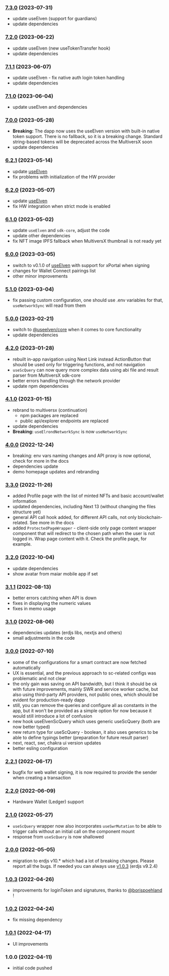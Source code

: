 ### [7.3.0](https://github.com/ElvenTools/elven-tools-dapp/releases/tag/v7.3.0) (2023-07-31)
- update useElven (support for guardians)
- update dependencies

### [7.2.0](https://github.com/ElvenTools/elven-tools-dapp/releases/tag/v7.2.0) (2023-06-22)
- update useElven (new useTokenTransfer hook)
- update dependencies

### [7.1.1](https://github.com/ElvenTools/elven-tools-dapp/releases/tag/v7.1.1) (2023-06-07)
- update useElven - fix native auth login token handling
- update dependencies

### [7.1.0](https://github.com/ElvenTools/elven-tools-dapp/releases/tag/v7.1.0) (2023-06-04)
- update useElven and dependencies

### [7.0.0](https://github.com/ElvenTools/elven-tools-dapp/releases/tag/v7.0.0) (2023-05-28)
- **Breaking:** The dapp now uses the useElven version with built-in native token support. There is no fallback, so it is a breaking change. Standard string-based tokens will be deprecated across the MultiversX soon
- update dependencies

### [6.2.1](https://github.com/ElvenTools/elven-tools-dapp/releases/tag/v6.2.1) (2023-05-14)
- update [useElven](https://www.useelven.com/)
- fix problems with initialization of the HW provider

### [6.2.0](https://github.com/ElvenTools/elven-tools-dapp/releases/tag/v6.2.0) (2023-05-07)
- update [useElven](https://www.useelven.com/)
- fix HW integration when strict mode is enabled

### [6.1.0](https://github.com/ElvenTools/elven-tools-dapp/releases/tag/v6.1.0) (2023-05-02)
- update `useElven` and `sdk-core`, adjust the code
- update other dependencies
- fix NFT image IPFS fallback when MultiversX thumbnail is not ready yet

### [6.0.0](https://github.com/ElvenTools/elven-tools-dapp/releases/tag/v6.0.0) (2023-03-05)
- switch to v0.1.0 of [useElven](https://www.useelven.com/) with support for xPortal when signing
- changes for Wallet Connect pairings list
- other minor improvements

### [5.1.0](https://github.com/ElvenTools/elven-tools-dapp/releases/tag/v5.1.0) (2023-03-04)
- fix passing custom configuration, one should use .env variables for that, `useNetworkSync` will read from them

### [5.0.0](https://github.com/ElvenTools/elven-tools-dapp/releases/tag/v5.0.0) (2023-02-21)
- switch to [@useelven/core](https://www.useelven.com) when it comes to core functionality
- update dependencies

### [4.2.0](https://github.com/ElvenTools/elven-tools-dapp/releases/tag/v4.2.0) (2023-01-28)
- rebuilt in-app navigation using Next Link instead ActionButton that should be used only for triggering functions, and not navigation
- `useScQuery` can now query more complex data using abi file and result parser from MultiversX sdk-core 
- better errors handling through the network provider
- update npm dependencies

### [4.1.0](https://github.com/ElvenTools/elven-tools-dapp/releases/tag/v4.1.0) (2023-01-15)
- rebrand to multiversx (continuation)
    - npm packages are replaced
    - public api/explorer endpoints are replaced
- update dependencies
- **Breaking:** `useElrondNetworkSync` is now `useNetworkSync`

### [4.0.0](https://github.com/ElvenTools/elven-tools-dapp/releases/tag/v4.0.0) (2022-12-24)
- breaking: env vars naming changes and API proxy is now optional, check for more in the docs
- dependencies update
- demo homepage updates and rebranding

### [3.3.0](https://github.com/ElvenTools/elven-tools-dapp/releases/tag/v3.3.0) (2022-11-26)
- added Profile page with the list of minted NFTs and basic account/wallet information
- updated dependencies, including Next 13 (without changing the files structure yet)
- general API call hook added, for different API calls, not only blockchain-related. See more in the docs
- added `ProtectedPageWrapper` - client-side only page content wrapper component that will redirect to the chosen path when the user is not logged in. Wrap page content with it. Check the profile page, for example.

### [3.2.0](https://github.com/ElvenTools/elven-tools-dapp/releases/tag/v3.2.0) (2022-10-04)
- update dependencies
- show avatar from maiar mobile app if set

### [3.1.1](https://github.com/ElvenTools/elven-tools-dapp/releases/tag/v3.1.1) (2022-08-13)
- better errors catching when API is down
- fixes in displaying the numeric values
- fixes in memo usage

### [3.1.0](https://github.com/ElvenTools/elven-tools-dapp/releases/tag/v3.1.0) (2022-08-06)
- dependencies updates (erdjs libs, nextjs and others)
- small adjustments in the code

### [3.0.0](https://github.com/ElvenTools/elven-tools-dapp/releases/tag/v3.0.0) (2022-07-10)
- some of the configurations for a smart contract are now fetched automatically
- UX is essential, and the previous approach to sc-related configs was problematic and not clear
- the only gain was saving on API bandwidth, but I think it should be ok with future improvements, mainly SWR and service worker cache, but also using third-party API providers, not public ones, which should be evident for production-ready dapp
- still, you can remove the queries and configure all as constants in the app, but it won't be provided as a simple option for now because it would still introduce a lot of confusion
- new hook useElvenScQuery which uses generic useScQuery (both are now better typed)
- new return type for useScQuery - boolean, it also uses generics to be able to define typings better (preparation for future result parser)
- next, react, swr, chakra ui version updates
- better esling configuration

### [2.2.1](https://github.com/ElvenTools/elven-tools-dapp/releases/tag/v2.2.1) (2022-06-17)
- bugfix for web wallet signing, it is now required to provide the sender when creating a transaction

### [2.2.0](https://github.com/ElvenTools/elven-tools-dapp/releases/tag/v2.2.0) (2022-06-09)
- Hardware Wallet (Ledger) support

### [2.1.0](https://github.com/ElvenTools/elven-tools-dapp/releases/tag/v2.1.0) (2022-05-27)
- `useScQuery` wrapper now also incorporates `useSwrMutation` to be able to trigger calls without an initial call on the component mount
- response from `useScQuery` is now shallowed

### [2.0.0](https://github.com/ElvenTools/elven-tools-dapp/releases/tag/v2.0.0) (2022-05-05)
- migration to erdjs v10.* which had a lot of breaking changes. Please report all the bugs. If needed you can always use [v1.0.3](https://github.com/ElvenTools/elven-tools-dapp/releases/tag/v1.0.3) (erdjs v9.2.4)

### [1.0.3](https://github.com/ElvenTools/elven-tools-dapp/releases/tag/v1.0.3) (2022-04-26)
- improvements for loginToken and signatures, thanks to [@borispoehland](https://github.com/borispoehland) !

### [1.0.2](https://github.com/ElvenTools/elven-tools-dapp/releases/tag/v1.0.2) (2022-04-24)
- fix missing dependency

### [1.0.1](https://github.com/ElvenTools/elven-tools-dapp/releases/tag/v1.0.1) (2022-04-17)
- UI improvements

### 1.0.0 (2022-04-11)
- initial code pushed
